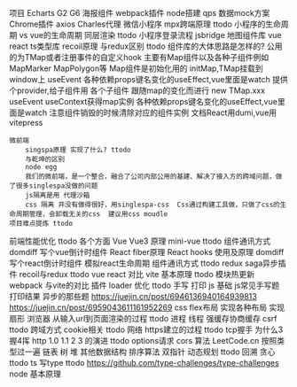 项目
    Echarts G2 G6
    海报组件
        webpack插件
        node搭建
            qps
    数据mock方案
        Chrome插件
        axios
        Charles代理
    微信小程序
        mpx跨端原理 ttodo
            小程序的生命周期 vs vue的生命周期
            同层渲染 ttodo
        小程序登录流程
        jsbridge
    地图组件库
        vue
        react
        ts类型库
        recoil原理 与redux区别 ttodo
        组件库的大体思路是怎样的?
            公用的为TMap或者注册事件的自定义hook
            主要有Map组件以及各种子组件例如MapMarker MapPolygon等
            Map组件是初始化用的
                initMap,TMap挂载到window上
                useEvent
                各种依赖props键名变化的useEffect,vue里面是watch
                提供个provider,给子组件用
            各个子组件
                跟随map的变化而进行 new TMap.xxx
                useEvent
                useContext获得map实例
                各种依赖props键名变化的useEffect,vue里面是watch
                注意组件销毁的时候清除对应的组件实例
            文档React用dumi,vue用vitepress

    微前端
        singspa原理 实现了什么? ttodo
        与乾坤的区别
        node egg
        我们的微前端，是一个整合，融合了公司内部公用的基建、解决了接入方的跨域问题，做了很多singlespa没做的问题
        js隔离是用 代理沙箱
        css 隔离 并没有做得很好，用singlespa-css  Css通过构建工具做，只做了css的生命周期管理，会卸载无关的css  建议用css moudle  
    项目难点提炼 ttodo
前端性能优化 ttodo
    各个方面
Vue
    Vue3 原理
    mini-vue ttodo
    组件通讯方式
    domdiff
    写个vue倒计时组件
React
    fiber原理
    React hooks 使用及原理
    domdiff
    写个react倒计时组件
    模拟react生命周期
    组件通讯方式 ttodo
    redux saga异步插件
    recoil与redux ttodo
vue react 对比
vite
    基本原理 ttodo
    模块热更新
webpack
    与vite的对比
    插件
    loader
    优化 ttodo
手写 打印 js 基础
    js常见手写题
    打印结果
    异步的那些题
    <https://juejin.cn/post/6946136940164939813>
    <https://juejin.cn/post/6959043611161952269>
css
    flex布局
    实现各种布局
    实现扇形
浏览器
    从输入url到页面渲染的过程 ttodo
    进程 线程
    强缓存协商缓存
    csrf  ttodo
    跨域方式
    cookie相关 ttodo
网络
    https建立的过程 ttodo
    tcp握手 为什么3握4挥 
    http 1.0 1.1 2 3 的演进 ttodo
    options请求 cors
算法
    LeetCode.cn 按照类型过一遍
    链表
    树
    堆
    其他数据结构
    排序算法
    双指针
    动态规划 ttodo
    回溯
    贪心 ttodo
ts
    写type ttodo <https://github.com/type-challenges/type-challenges>
node
    基本原理

